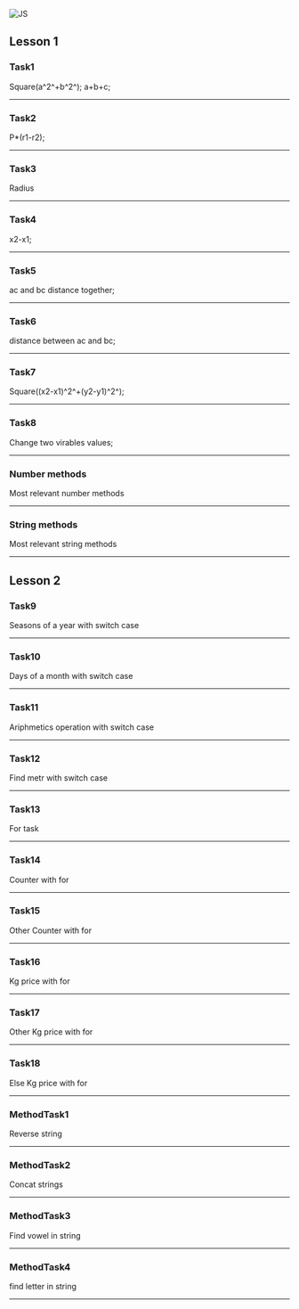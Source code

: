 ![JS](https://www.thecodecrypt.com/images/2020/01/08/js.png)

## Lesson 1
### Task1
Square(a^2^+b^2^);
a+b+c;
___

### Task2
P*(r1-r2);
___

### Task3
Radius
___

### Task4
x2-x1;
___

### Task5
ac and bc distance together;
___

### Task6
distance between ac and bc;
___

### Task7
Square((x2-x1)^2^+(y2-y1)^2^);
___

### Task8
Change two virables values;
___

### Number methods
Most relevant number methods
___

### String methods
Most relevant string methods
___

## Lesson 2

### Task9
Seasons of a year with switch case
___

### Task10
Days of a month with switch case
___

### Task11
Ariphmetics operation with switch case
___

### Task12
Find metr with switch case
___

### Task13
For task
___

### Task14
Counter with for
___

### Task15
Other Counter with for
___

### Task16
Kg price with for
___

### Task17
Other Kg price with for
___

### Task18
Else Kg price with for
___

### MethodTask1
Reverse string
___

### MethodTask2
Concat strings
___

### MethodTask3
Find vowel in string
___

### MethodTask4
find letter in string
___